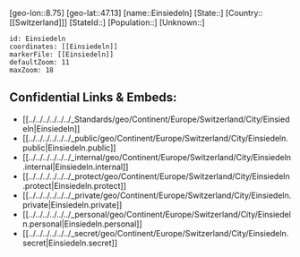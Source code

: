 ﻿---
location: [47.13,8.75]
mapzoom: [7,12] 
mapmarker: city 
type: City
tags:
- geo/City


SpocWebEntityId: 30003
isDeleted: false
confidential: public

---
[geo-lon::8.75]
[geo-lat::47.13]
[name::Einsiedeln]
[State::]
[Country::[[Switzerland]]]
[StateId::]
[Population::]
[Unknown::]


```leaflet
id: Einsiedeln
coordinates: [[Einsiedeln]]
markerFile: [[Einsiedeln]]
defaultZoom: 11 
maxZoom: 18
```


## Confidential Links & Embeds: 
- [[../../../../../../_Standards/geo/Continent/Europe/Switzerland/City/Einsiedeln|Einsiedeln]] 
- [[../../../../../../_public/geo/Continent/Europe/Switzerland/City/Einsiedeln.public|Einsiedeln.public]] 
- [[../../../../../../_internal/geo/Continent/Europe/Switzerland/City/Einsiedeln.internal|Einsiedeln.internal]] 
- [[../../../../../../_protect/geo/Continent/Europe/Switzerland/City/Einsiedeln.protect|Einsiedeln.protect]] 
- [[../../../../../../_private/geo/Continent/Europe/Switzerland/City/Einsiedeln.private|Einsiedeln.private]] 
- [[../../../../../../_personal/geo/Continent/Europe/Switzerland/City/Einsiedeln.personal|Einsiedeln.personal]] 
- [[../../../../../../_secret/geo/Continent/Europe/Switzerland/City/Einsiedeln.secret|Einsiedeln.secret]] 
